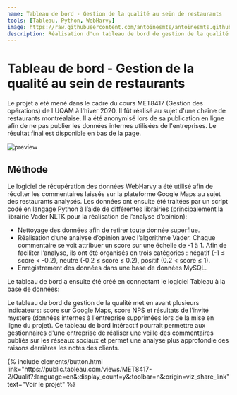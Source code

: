 ```yaml
---
name: Tableau de bord - Gestion de la qualité au sein de restaurants
tools: [Tableau, Python, WebHarvy]
image: https://raw.githubusercontent.com/antoinesmts/antoinesmts.github.io/main/_projects/Images/Tableau%20de%20bord%20-%20Gestion%20de%20la%20qualit%C3%A9%20au%20sein%20de%20restaurants.png
description: Réalisation d'un tableau de bord de gestion de la qualité de restaurants. Ce projet a été mené dans le cadre du cours MET8417 (Gestion des opérations) de l'UQAM à l'hiver 2020.
---
```


# Tableau de bord - Gestion de la qualité au sein de restaurants

Le projet a été mené dans le cadre du cours MET8417 (Gestion des opérations) de l'UQAM à l'hiver 2020. Il fût réalisé au sujet d'une chaîne de restaurants montréalaise. Il a été anonymisé lors de sa publication en ligne afin de ne pas publier les données internes utilisées de l'entreprises. Le résultat final est disponible en bas de la page.

![preview](https://raw.githubusercontent.com/antoinesmts/antoinesmts.github.io/main/_projects/Images/Tableau%20de%20bord%20-%20Gestion%20de%20la%20qualit%C3%A9%20au%20sein%20de%20restaurants.png)

## Méthode

Le logiciel de récupération des données WebHarvy a été utilisé afin de récolter les commentaires laissés sur la plateforme Google Maps au sujet des restaurants analysés. Les données ont ensuite été traitées par un script codé en langage Python à l’aide de différentes librairies (principalement la librairie Vader NLTK pour la réalisation de l’analyse d’opinion):

* Nettoyage des données afin de retirer toute donnée superflue.
* Réalisation d’une analyse d’opinion avec l’algorithme Vader. Chaque commentaire se voit attribuer un score sur une échelle de -1 à 1. Afin de faciliter l’analyse, ils ont été organisés en trois catégories : négatif (-1 ≤ score < -0.2), neutre (-0.2 ≤ score ≤ 0.2), positif (0.2 < score ≤ 1).
* Enregistrement des données dans une base de données MySQL.

Le tableau de bord a ensuite été créé en connectant le logiciel Tableau à la base de données:

Le tableau de bord de gestion de la qualité met en avant plusieurs indicateurs: score sur Google Maps, score NPS et résultats de l’invité mystère (données internes à l'entreprise supprimées lors de la mise en ligne du projet). Ce tableau de bord intéractif pourrait permettre aux gestionnaires d'une entreprise de réaliser une veille des commentaires publiés sur les réseaux sociaux et permet une analyse plus approfondie des raisons derrières les notes des clients.

<p class="text-center">
{% include elements/button.html link="https://public.tableau.com/views/MET8417-2/Qualit?:language=en&:display_count=y&:toolbar=n&:origin=viz_share_link" text="Voir le projet" %}
</p>
